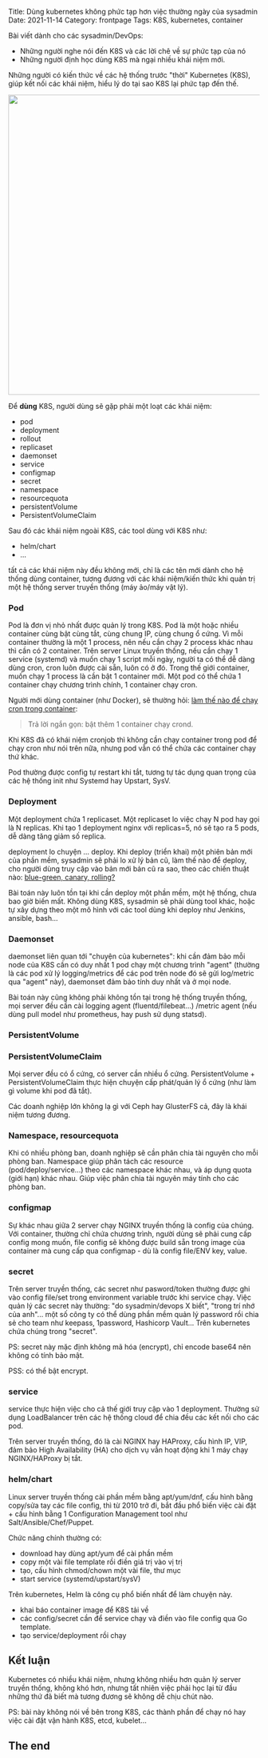Title: Dùng kubernetes không phức tạp hơn việc thường ngày của sysadmin
Date: 2021-11-14
Category: frontpage
Tags: K8S, kubernetes, container

Bài viết dành cho các sysadmin/DevOps:

- Những người nghe nói đến K8S và các lời chê về sự phức tạp của nó
- Những người định học dùng K8S mà ngại nhiều khái niệm mới.

Những người có kiến thức về các hệ thống trước "thời" Kubernetes (K8S), giúp kết nối các khái niệm, hiểu lý do tại sao K8S lại phức tạp đến thế.

<img src="https://kubernetes.io/images/wheel.svg" width=600>

Để **dùng** K8S, người dùng sẽ gặp phải một loạt các khái niệm:

- pod
- deployment
- rollout
- replicaset
- daemonset
- service
- configmap
- secret
- namespace
- resourcequota
- persistentVolume
- PersistentVolumeClaim

Sau đó các khái niệm ngoài K8S, các tool dùng với K8S như:

- helm/chart
- ...

tất cả các khái niệm này đều không mới, chỉ là các tên mới dành cho hệ thống dùng container, tương đương với các khái niệm/kiến thức khi quản trị một hệ thống server truyền thống (máy ảo/máy vật lý).

### Pod
Pod là đơn vị nhỏ nhất được quản lý trong K8S. Pod là một hoặc nhiều container cùng bật cùng tắt, cùng chung IP, cùng chung ổ cứng. Vì mỗi container thường là một 1 process, nên nếu cần chạy 2 process khác nhau thì cần có 2 container. Trên server Linux truyền thống, nếu cần chạy 1 service (systemd) và muốn chạy 1 script mỗi ngày, người ta có thể dễ dàng dùng cron, cron luôn được cài sẵn, luôn có ở đó. Trong thế giới container, muốn chạy 1 process là cần bật 1 container mới. Một pod có thể chứa 1 container chạy chương trình chính, 1 container chạy cron.

Người mới dùng container (như Docker), sẽ thường hỏi: [làm thế nào để chạy cron trong container](https://stackoverflow.com/questions/37458287/how-to-run-a-cron-job-inside-a-docker-container):

> Trả lời ngắn gọn: bật thêm 1 container chạy crond.

Khi K8S đã có khái niệm cronjob thì không cần chạy container trong pod để chạy cron như nói trên nữa, nhưng pod vẫn có thể chứa các container chạy thứ khác.

Pod thường được config tự restart khi tắt, tương tự tác dụng quan trọng của các hệ thống init như Systemd hay Upstart, SysV.

### Deployment
Một deployment chứa 1 replicaset.
Một replicaset lo việc chạy N pod hay gọi là N replicas.
Khi tạo 1 deployment nginx với replicas=5, nó sẽ tạo ra 5 pods, dễ dàng tăng giảm số replica.

deployment lo chuyện ... deploy. Khi deploy (triển khai) một phiên bản mới của phần mềm, sysadmin sẽ phải lo xử lý bản cũ, làm thế nào để deploy, cho người dùng truy cập vào bản mới bản cũ ra sao, theo các chiến thuật nào: [blue-green, canary, rolling?](https://spinnaker.io/docs/concepts/#deployment-strategies)

Bài toán này luôn tồn tại khi cần deploy một phần mềm, một hệ thống, chưa bao giờ biến mất. Không dùng K8S, sysadmin sẽ phải dùng tool khác, hoặc tự xây dựng theo một mô hình với các tool dùng khi deploy như Jenkins, ansible, bash...

### Daemonset
daemonset liên quan tới "chuyện của kubernetes": khi cần đảm bảo mỗi node của K8S cần có duy nhất 1 pod chạy một chương trình "agent" (thường là các pod xử lý logging/metrics để các pod trên node đó sẽ gửi log/metric qua "agent" này), daemonset đảm bảo tính duy nhất và ở mọi node.

Bài toán này cũng không phải không tồn tại trong hệ thống truyền thống, mọi server đều cần cài logging agent (fluentd/filebeat...) /metric agent (nếu dùng pull model như prometheus, hay push sử dụng statsd).

### PersistentVolume
### PersistentVolumeClaim
Mọi server đều có ổ cứng, có server cần nhiều ổ cứng. PersistentVolume + PersistentVolumeClaim thực hiện chuyện cấp phát/quản lý ổ cứng (như làm gì volume khi pod đã tắt).

Các doanh nghiệp lớn không lạ gì với Ceph hay GlusterFS cả, đây là khái niệm tương đương.

### Namespace, resourcequota
Khi có nhiều phòng ban, doanh nghiệp sẽ cần phân chia tài nguyên cho mỗi phòng ban. Namespace giúp phân tách các resource (pod/deploy/service...) theo các namespace khác nhau, và áp dụng quota (giới hạn) khác nhau. Giúp việc phân chia tài nguyên máy tính cho các phòng ban.

### configmap
Sự khác nhau giữa 2 server chạy NGINX truyền thống là config của chúng. Với container, thường chỉ chứa chương trình, người dùng sẽ phải cung cấp config mong muốn, file config sẽ không được build sẵn trong image của container mà cung cấp qua configmap - dù là config file/ENV key, value.

### secret
Trên server truyền thống, các secret như pasword/token thường được ghi vào config file/set trong environment  variable trước khi service chạy. Việc quản lý các secret này thường: "do sysadmin/devops X biết", "trong trí nhớ của anh"... một số công ty có thể dùng phần mềm quản lý password rồi chia sẻ cho team như keepass, 1password, Hashicorp Vault...
Trên kubernetes chứa chúng trong "secret".

PS: secret này mặc định không mã hóa (encrypt), chỉ encode base64 nên không có tính bảo mật.

PSS: có thể bật encrypt.

### service
service thực hiện việc cho cả thế giới truy cập vào 1 deployment. Thường sử dụng LoadBalancer trên các hệ thống cloud để chia đều các kết nối cho các pod.

Trên server truyền thống, đó là cài NGINX hay HAProxy, cấu hình IP, VIP, đảm bảo High Availability (HA) cho dịch vụ vẫn hoạt động khi 1 máy chạy NGINX/HAProxy bị tắt.

### helm/chart
Linux server truyền thống cài phần mềm bằng apt/yum/dnf, cấu hình bằng copy/sửa tay các file config, thì từ 2010 trở đi, bắt đầu phổ biến việc cài đặt + cấu hình bằng 1 Configuration Management tool như Salt/Ansible/Chef/Puppet.

Chức năng chính thường có:

- download hay dùng apt/yum để cài phần mềm
- copy một vài file template rồi điền giá trị vào vị trị
- tạo, cấu hình chmod/chown một vài file, thư mục
- start service (systemd/upstart/sysV)

Trên kubernetes, Helm là công cụ phổ biến nhất để làm chuyện này.

- khai báo container image để K8S tải về
- các config/secret cần để service chạy và điền vào file config qua Go template.
- tạo service/deployment rồi chạy

## Kết luận
Kubernetes có nhiều khái niệm, nhưng không nhiều hơn quản lý server truyền thống, không khó hơn, nhưng tất nhiên việc phải học lại từ đầu những thứ đã biết mà tương đương sẽ không dễ chịu chút nào.

PS: bài này không nói về bên trong K8S, các thành phần để chạy nó hay việc cài đặt vận hành K8S, etcd, kubelet...

## The end
